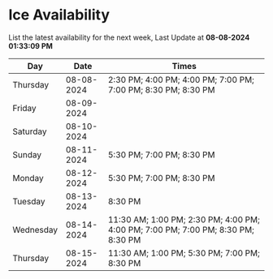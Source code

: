 # Ice Availability

List the latest availability for the next week, Last Update at **08-08-2024 01:33:09 PM**

| Day         | Date        | Times       |
| ----------- | ----------- | ----------- |
|Thursday|08-08-2024|2:30 PM; 4:00 PM; 4:00 PM; 7:00 PM; 7:00 PM; 8:30 PM; 8:30 PM|
|Friday|08-09-2024||
|Saturday|08-10-2024||
|Sunday|08-11-2024|5:30 PM; 7:00 PM; 8:30 PM|
|Monday|08-12-2024|5:30 PM; 7:00 PM; 8:30 PM|
|Tuesday|08-13-2024|8:30 PM|
|Wednesday|08-14-2024|11:30 AM; 1:00 PM; 2:30 PM; 4:00 PM; 4:00 PM; 7:00 PM; 7:00 PM; 8:30 PM; 8:30 PM|
|Thursday|08-15-2024|11:30 AM; 1:00 PM; 5:30 PM; 7:00 PM; 8:30 PM|
